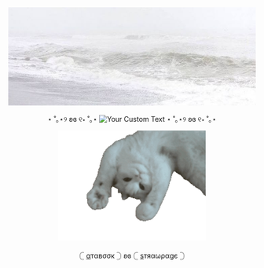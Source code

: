 <img src="download%20(4).jpeg" alt="Alt text" width="1000" height="200">


 
 <div align="center">

⋆ ˚｡⋆୨ ʚɞ ୧⋆ ˚｡⋆ ![Your Custom Text](https://komarev.com/ghpvc/?username=aylasaurr&color=ffffff&label=✿) ⋆ ˚｡⋆୨ ʚɞ ୧⋆ ˚｡⋆

</div>

<div align="center">

<img src="kittttyyyyy.webp" alt="Kitty" width="300">

</div>

  <div align="center">
   
𓊆 [α](https://bloodyros3s.atabook.org/)тαвσσк 𓊇 ʚɞ 𓊆 [ѕ](https://yayla.straw.page/)тяαωραgє 𓊇

</div>
